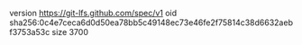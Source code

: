 version https://git-lfs.github.com/spec/v1
oid sha256:0c4e7ceca6d0d50ea78bb5c49148ec73e46fe2f75814c38d6632aebf3753a53c
size 3700
